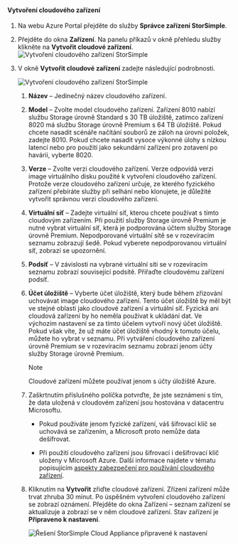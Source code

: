 #### <a name="to-create-a-cloud-appliance"></a>Vytvoření cloudového zařízení

1. Na webu Azure Portal přejděte do služby **Správce zařízení StorSimple**.
2. Přejděte do okna **Zařízení**. Na panelu příkazů v okně přehledu služby klikněte na **Vytvořit cloudové zařízení**.
    ![Vytvoření cloudového zařízení StorSimple](./media/storsimple-8000-create-cloud-appliance-u2/sca-create1.png)
3. V okně **Vytvořit cloudové zařízení** zadejte následující podrobnosti.
   
    ![Vytvoření cloudového zařízení StorSimple](./media/storsimple-8000-create-cloud-appliance-u2/sca-create2m.png)
   
   1. **Název** – Jedinečný název cloudového zařízení.
   2. **Model** – Zvolte model cloudového zařízení. Zařízení 8010 nabízí službu Storage úrovně Standard s 30 TB úložiště, zatímco zařízení 8020 má službu Storage úrovně Premium s 64 TB úložiště. Pokud chcete nasadit scénáře načítání souborů ze záloh na úrovni položek, zadejte 8010. Pokud chcete nasadit vysoce výkonné úlohy s nízkou latencí nebo pro použití jako sekundární zařízení pro zotavení po havárii, vyberte 8020.
   3. **Verze** – Zvolte verzi cloudového zařízení. Verze odpovídá verzi image virtuálního disku použité k vytvoření cloudového zařízení. Protože verze cloudového zařízení určuje, ze kterého fyzického zařízení přebíráte služby při selhání nebo klonujete, je důležité vytvořit správnou verzi cloudového zařízení.
   4. **Virtuální síť** – Zadejte virtuální síť, kterou chcete používat s tímto cloudovým zařízením. Při použití služby Storage úrovně Premium je nutné vybrat virtuální síť, která je podporována účtem služby Storage úrovně Premium. Nepodporované virtuální sítě se v rozevíracím seznamu zobrazují šedě. Pokud vyberete nepodporovanou virtuální síť, zobrazí se upozornění.
   5. **Podsíť** – V závislosti na vybrané virtuální síti se v rozevíracím seznamu zobrazí související podsítě. Přiřaďte cloudovému zařízení podsíť.
   6. **Účet úložiště** – Vyberte účet úložiště, který bude během zřizování uchovávat image cloudového zařízení. Tento účet úložiště by měl být ve stejné oblasti jako cloudové zařízení a virtuální síť. Fyzická ani cloudová zařízení by ho neměla používat k ukládání dat. Ve výchozím nastavení se za tímto účelem vytvoří nový účet úložiště. Pokud však víte, že už máte účet úložiště vhodný k tomuto účelu, můžete ho vybrat v seznamu. Při vytváření cloudového zařízení úrovně Premium se v rozevíracím seznamu zobrazí jenom účty služby Storage úrovně Premium.
      
      > [!NOTE]
      > Cloudové zařízení můžete používat jenom s účty úložiště Azure.
    
   7. Zaškrtnutím příslušného políčka potvrďte, že jste seznámeni s tím, že data uložená v cloudovém zařízení jsou hostována v datacentru Microsoftu.
       * Pokud používáte jenom fyzické zařízení, váš šifrovací klíč se uchovává se zařízením, a Microsoft proto nemůže data dešifrovat.

       * Při použití cloudového zařízení jsou šifrovací i dešifrovací klíč uloženy v Microsoft Azure. Další informace najdete v tématu popisujícím [aspekty zabezpečení pro používání cloudového zařízení](../articles/storsimple/storsimple-security.md).
   8. Kliknutím na **Vytvořit** zřiďte cloudové zařízení. Zřízení zařízení může trvat zhruba 30 minut. Po úspěšném vytvoření cloudového zařízení se zobrazí oznámení. Přejděte do okna Zařízení – seznam zařízení se aktualizuje a zobrazí se v něm cloudové zařízení. Stav zařízení je **Připraveno k nastavení**.
      
      ![Řešení StorSimple Cloud Appliance připravené k nastavení](./media/storsimple-8000-create-cloud-appliance-u2/sca-create3.png)

